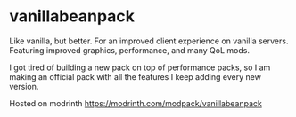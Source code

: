 # vanillabeanpack
Like vanilla, but better. For an improved client experience on vanilla servers. Featuring improved graphics, performance, and many QoL mods.

I got tired of building a new pack on top of performance packs, so I am making an official pack with all the features I keep adding every new version.

Hosted on modrinth https://modrinth.com/modpack/vanillabeanpack
